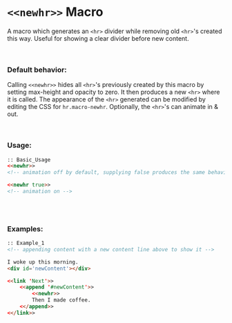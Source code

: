 # `<<newhr>>` Macro

A macro which generates an `<hr>` divider while removing old `<hr>`'s created this way. Useful for showing a clear divider before new content.

&nbsp;

### Default behavior:
Calling `<<newhr>>` hides all `<hr>`'s previously created by this macro by setting max-height and opacity to zero. It then produces a new `<hr>` where it is called. The appearance of the `<hr>` generated can be modified by editing the CSS for `hr.macro-newhr`. Optionally, the `<hr>`'s can animate in & out.

&nbsp;    

### Usage:
```html
:: Basic_Usage
<<newhr>>
<!-- animation off by default, supplying false produces the same behavior -->

<<newhr true>>
<!-- animation on -->
     

```

&nbsp;

### Examples:
```html
:: Example_1
<!-- appending content with a new content line above to show it -->

I woke up this morning.
<div id='newContent'></div>

<<link 'Next'>>
    <<append '#newContent'>>
        <<newhr>>
        Then I made coffee.
    <</append>>
<</link>>
```